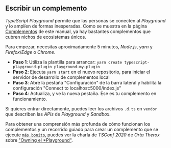 ## Escribir un complemento

*TypeScript Playground* permite que las personas se conecten al *Playground* y lo amplíen de formas inesperadas. Como se muestra en la página [Complementos](/play#handbook-11) de este manual, ya hay bastantes complementos que cubren nichos de ecosistemas únicos.

Para empezar, necesitas aproximadamente 5 minutos, *Node.js*, *yarn* y *Firefox*/*Edge* o *Chrome*.

- **Paso 1**: Utiliza la plantilla para arrancar: `yarn create typescript-playground-plugin playground-my-plugin`
- **Paso 2**: Ejecuta `yarn start` en el nuevo repositorio, para iniciar el servidor de desarrollo de complementos local
- **Paso 3**: Abre la pestaña "Configuración" de la barra lateral y habilita la configuración "Connect to localhost:5000/index.js"
- **Paso 4**: Actualiza, y ve la nueva pestaña. Ese es tu complemento en funcionamiento.

Si quieres entrar directamente, puedes leer los archivos `.d.ts` en `vendor` que describen las *APIs* de *Playground* y *Sandbox*.

Para obtener una comprensión más profunda de cómo funcionan los complementos y un recorrido guiado para crear un complemento que se ejecute [`más bonito`](http://prettier.io/), puedes ver la charla de *TSConf 2020* de *Orta Therox* sobre ["Owning el *Playground"](https://www.youtube.com/watch?v=eJWtTl62gy0).
